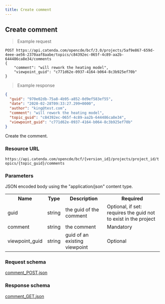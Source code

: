 ```yaml
---
title: Create comment
---
```


## Create comment

> Example request

```http
POST https://api.catenda.com/opencde/bcf/3.0/projects/5af9e867-659d-4eee-ae56-2370aaf8aabe/topics/c84392ec-065f-4c89-aa2b-644486ca8e34/comments
{
    "comment": "will rework the heating model",
    "viewpoint_guid": "c771d62e-0937-4164-b064-8c3b925ef70b"
}
```

> Example response

```json
{
  "guid": "970e02db-75a8-4b95-a852-0d9ef583ef55",
  "date": "2020-02-28T09:33:27.299+0000",
  "author": "king@test.com",
  "comment": "will rework the heating model",
  "topic_guid": "c84392ec-065f-4c89-aa2b-644486ca8e34",
  "viewpoint_guid": "c771d62e-0937-4164-b064-8c3b925ef70b"
}
```

Create the comment.

### Resource URL

`https://api.catenda.com/opencde/bcf/{version_id}/projects/project_id/topics/{topic_guid}/comments`

### Parameters

JSON encoded body using the "application/json" content type.

<table class="table">
    <tr><th>Name</th><th>Type</th><th>Description</th><th>Required</th></tr>
    <tr>
        <td>guid</td>
        <td>string</td>
        <td>the guid of the comment</td>
        <td>Optional, if set: requires the guid not to exist in the project</td>
    </tr>
    <tr>
        <td>comment</td>
        <td>string</td>
        <td>the comment</td>
        <td>Mandatory</td>
    </tr>
    <tr>
        <td>viewpoint_guid</td>
        <td>string</td>
        <td>guid of an existing viewpoint</td>
        <td>Optional</td>
    </tr>
</table>

### Request schema

[comment_POST.json](https://github.com/buildingSMART/BCF-API/blob/release_3_0/Schemas_draft-03/Collaboration/Comment/comment_POST.json)

### Response schema

[comment_GET.json](https://github.com/buildingSMART/BCF-API/blob/release_3_0/Schemas_draft-03/Collaboration/Comment/comment_GET.json)
